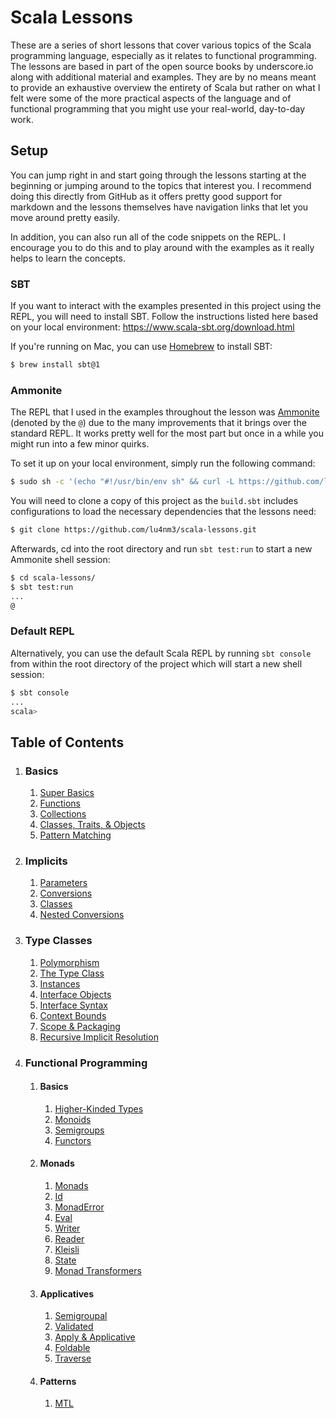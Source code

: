 # Scala Lessons

These are a series of short lessons that cover various topics of the Scala programming language, especially as it
relates to functional programming. The lessons are based in part of the open source books by underscore.io along with
additional material and examples. They are by no means meant to provide an exhaustive overview the entirety of Scala but
rather on what I felt were some of the more practical aspects of the language and of functional programming that you
might use your real-world, day-to-day work.

## Setup

You can jump right in and start going through the lessons starting at the beginning or jumping around to the topics that
interest you. I recommend doing this directly from GitHub as it offers pretty good support for markdown and the lessons
themselves have navigation links that let you move around pretty easily. 

In addition, you can also run all of the code snippets on the REPL. I encourage you to do this and to play around with
the examples as it really helps to learn the concepts.

### SBT

If you want to interact with the examples presented in this project using the REPL, you will need to install SBT. Follow
the instructions listed here based on your local environment: https://www.scala-sbt.org/download.html

If you're running on Mac, you can use [Homebrew](https://brew.sh/) to install SBT:

```bash
$ brew install sbt@1
```

### Ammonite

The REPL that I used in the examples throughout the lesson was [Ammonite](http://ammonite.io/#Ammonite-REPL) (denoted by
the `@`) due to the many improvements that it brings over the standard REPL. It works pretty well for the most part but
once in a while you might run into a few minor quirks.

To set it up on your local environment, simply run the following command:

```bash
$ sudo sh -c '(echo "#!/usr/bin/env sh" && curl -L https://github.com/lihaoyi/Ammonite/releases/download/1.3.2/2.12-1.3.2) > /usr/local/bin/amm && chmod +x /usr/local/bin/amm' && amm
```

You will need to clone a copy of this project as the `build.sbt` includes configurations to load the necessary
dependencies that the lessons need:

```bash
$ git clone https://github.com/lu4nm3/scala-lessons.git
```

Afterwards, cd into the root directory and run `sbt test:run` to start a new Ammonite shell session:

```bash
$ cd scala-lessons/
$ sbt test:run
...
@
```

### Default REPL

Alternatively, you can use the default Scala REPL by running `sbt console` from within the root directory of the project
which will start a new shell session:

```bash
$ sbt console
...
scala> 
```

## Table of Contents

<ol>
    <li><h3>Basics</h3>
        <ol>
            <li><a href="src/main/scala/_0_basics/lesson0_1_super_basics.md">Super Basics</a></li>
            <li><a href="src/main/scala/_0_basics/lesson0_2_functions.md">Functions</a></li>
            <li><a href="src/main/scala/_0_basics/lesson0_3_collections.md">Collections</a></li>
            <li><a href="src/main/scala/_0_basics/lesson0_4_classes_traits_objects.md">Classes, Traits, & Objects</a></li>
            <li><a href="src/main/scala/_0_basics/lesson0_5_pattern_matching.md">Pattern Matching</a></li>
        </ol>
    </li>
    <li><h3>Implicits</h3>
        <ol>
            <li><a href="src/main/scala/_1_implicits/lesson1_1_params.md">Parameters</a></li>
            <li><a href="src/main/scala/_1_implicits/lesson1_2_conversions.md">Conversions</a></li>
            <li><a href="src/main/scala/_1_implicits/lesson1_3_classes.md">Classes</a></li>
            <li><a href="src/main/scala/_1_implicits/lesson1_4_nested_conversions.md">Nested Conversions</a></li>
        </ol>
    </li>
    <li><h3>Type Classes</h3>
        <ol>
            <li><a href="src/main/scala/_2_type_classes/lesson2_1_polymorphism.md">Polymorphism</a></li>
            <li><a href="src/main/scala/_2_type_classes/lesson2_2_classes.md">The Type Class</a></li>
            <li><a href="src/main/scala/_2_type_classes/lesson2_3_instances.md">Instances</a></li>
            <li><a href="src/main/scala/_2_type_classes/lesson2_4_1_interface_objects.md">Interface Objects</a></li>
            <li><a href="src/main/scala/_2_type_classes/lesson2_4_2_interface_syntax.md">Interface Syntax</a></li>
            <li><a href="src/main/scala/_2_type_classes/lesson2_5_context_bounds.md">Context Bounds</a></li>
            <li><a href="src/main/scala/_2_type_classes/lesson2_6_implicit_scope_packaging.md">Scope & Packaging</a></li>
            <li><a href="src/main/scala/_2_type_classes/lesson2_7_recursive_implicit_resolution.md">Recursive Implicit Resolution</a></li>
        </ol>
    </li>
    <li><h3>Functional Programming</h3>
        <ol>
            <li><h4>Basics</h4>
                <ol>
                    <li><a href="src/main/scala/_3_functional_programming_basics/lesson3_1_higher_kinded_types.md">Higher-Kinded Types</a></li>
                    <li><a href="src/main/scala/_3_functional_programming_basics/lesson3_2_monoids.md">Monoids</a></li>
                    <li><a href="src/main/scala/_3_functional_programming_basics/lesson3_3_semigroups.md">Semigroups</a></li>
                    <li><a href="src/main/scala/_3_functional_programming_basics/lesson3_4_functors.md">Functors</a></li>
                </ol>
            </li>
            <li><h4>Monads</h4>
                <ol>
                    <li><a href="src/main/scala/_4_functional_programming_monads/lesson4_1_monads.md">Monads</a></li>
                    <li><a href="src/main/scala/_4_functional_programming_monads/lesson4_2_id.md">Id</a></li>
                    <li><a href="src/main/scala/_4_functional_programming_monads/lesson4_3_monad_error.md">MonadError</a></li>
                    <li><a href="src/main/scala/_4_functional_programming_monads/lesson4_4_eval.md">Eval</a></li>
                    <li><a href="src/main/scala/_4_functional_programming_monads/lesson4_5_writer.md">Writer</a></li>
                    <li><a href="src/main/scala/_4_functional_programming_monads/lesson4_6_reader.md">Reader</a></li>
                    <li><a href="src/main/scala/_4_functional_programming_monads/lesson4_7_kleisli.md">Kleisli</a></li>
                    <li><a href="src/main/scala/_4_functional_programming_monads/lesson4_8_state.md">State</a></li>
                    <li><a href="src/main/scala/_4_functional_programming_monads/lesson4_9_monad_transformers.md">Monad Transformers</a></li>
                </ol>
            </li>
            <li><h4>Applicatives</h4>
                <ol>
                    <li><a href="src/main/scala/_5_functional_programming_applicatives/lesson5_1_semigroupal.md">Semigroupal</a></li>
                    <li><a href="src/main/scala/_5_functional_programming_applicatives/lesson5_2_validated.md">Validated</a></li>
                    <li><a href="src/main/scala/_5_functional_programming_applicatives/lesson5_3_apply_applicative.md">Apply & Applicative</a></li>
                    <li><a href="src/main/scala/_5_functional_programming_applicatives/lesson5_4_foldable.md">Foldable</a></li>
                    <li><a href="src/main/scala/_5_functional_programming_applicatives/lesson5_5_traverse.md">Traverse</a></li>
                </ol>
            </li>
            <li><h4>Patterns</h4>
                <ol>
                    <li><a href="src/main/scala/_6_functional_programming_patterns/lesson6_1_mtl.md">MTL</a></li>
                </ol>
            </li>
        </ol>
    </li>    
</ol>


